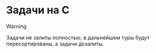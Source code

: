 # Задачи на C

> [!WARNING]
> Задачи не залиты полностью, в дальнейшем туры будут пересортированы, а задачи дозалиты.
